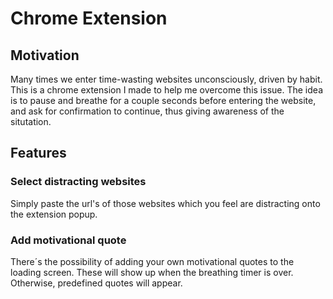 # Chrome Extension

## Motivation
Many times we enter time-wasting websites unconsciously, driven by habit. This is a chrome extension I made to help me overcome this issue. The idea is to pause and breathe for a couple seconds before entering the website, and ask for confirmation to continue, thus giving awareness of the situtation.

## Features

### Select distracting websites
Simply paste the url's of those websites which you feel are distracting onto the extension popup.

### Add motivational quote
There´s the possibility of adding your own motivational quotes to the loading screen. These will show up when the breathing timer is over. Otherwise, predefined quotes will appear.
